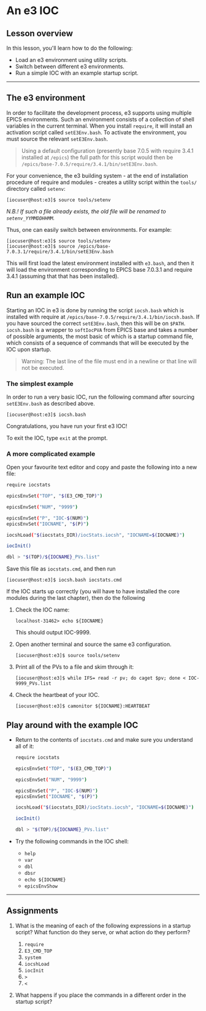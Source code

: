 # An e3 IOC

## Lesson overview

In this lesson, you'll learn how to do the following:

* Load an e3 environment using utility scripts.
* Switch between different e3 environments.
* Run a simple IOC with an example startup script.

---

## The e3 environment

In order to facilitate the development process, e3 supports using multiple EPICS environments. Such an environment consists of a collection of shell variables in the current terminal. When
you install `require`, it will install an activation script called `setE3Env.bash`. To activate the environment, you must source the relevant `setE3Env.bash`.

> Using a default configuration (presently base 7.0.5 with require 3.4.1 installed at `/epics`) the full path for this script would then be `/epics/base-7.0.5/require/3.4.1/bin/setE3Env.bash`.

For your convenience, the e3 building system - at the end of installation procedure of require and modules - creates a utility script within the `tools/` directory called `setenv`:

```console
[iocuser@host:e3]$ source tools/setenv
```

*N.B.! If such a file already exists, the old file will be renamed to `setenv_YYMMDDHHMM`.*

Thus, one can easily switch between environments. For example:

```console
[iocuser@host:e3]$ source tools/setenv
[iocuser@host:e3]$ source /epics/base-7.0.3.1/require/3.4.1/bin/setE3Env.bash
```

This will first load the latest environment installed with `e3.bash`, and then it will load the environment corresponding to EPICS base 7.0.3.1 and require 3.4.1 (assuming that that has been installed).

## Run an example IOC

Starting an IOC in e3 is done by running the script `iocsh.bash` which is installed with require at `/epics/base-7.0.5/require/3.4.1/bin/iocsh.bash`. If you have sourced the correct `setE3Env.bash`,
then this will be on `$PATH`. `iocsh.bash` is a wrapper to `softIocPVA` from EPICS base and takes a number of possible arguments, the most basic of which is a startup command file, which consists
of a sequence of commands that will be executed by the IOC upon startup.

> Warning: The last line of the file must end in a newline or that line will not be executed.

### The simplest example

In order to run a very basic IOC, run the following command after sourcing `setE3Env.bash` as described above.

```console
[iocuser@host:e3]$ iocsh.bash
```

Congratulations, you have run your first e3 IOC!

To exit the IOC, type `exit` at the prompt.

### A more complicated example

Open your favourite text editor and copy and paste the following into a new file:

```bash
require iocstats

epicsEnvSet("TOP", "$(E3_CMD_TOP)")

epicsEnvSet("NUM", "9999")

epicsEnvSet("P", "IOC-$(NUM)")
epicsEnvSet("IOCNAME", "$(P)")

iocshLoad("$(iocstats_DIR)/iocStats.iocsh", "IOCNAME=$(IOCNAME)")

iocInit()

dbl > "$(TOP)/${IOCNAME}_PVs.list"

```

Save this file as `iocstats.cmd`, and then run
```console
[iocuser@host:e3]$ iocsh.bash iocstats.cmd
```

If the IOC starts up correctly (you will have to have installed the core modules during the last chapter), then do the following

1. Check the IOC name:

   ```console
   localhost-31462> echo ${IOCNAME}
   ```

   This should output IOC-9999.

2. Open another terminal and source the same e3 configuration.

   ```console
   [iocuser@host:e3]$ source tools/setenv
   ```

3. Print all of the PVs to a file and skim through it:

   ```console
   [iocuser@host:e3]$ while IFS= read -r pv; do caget $pv; done < IOC-9999_PVs.list
   ```

4. Check the heartbeat of your IOC.

   ```console
   [iocuser@host:e3]$ camonitor ${IOCNAME}:HEARTBEAT
   ```

## Play around with the example IOC

* Return to the contents of `iocstats.cmd` and make sure you understand all of it:

  ```bash
  require iocstats

  epicsEnvSet("TOP", "$(E3_CMD_TOP)")

  epicsEnvSet("NUM", "9999")

  epicsEnvSet("P", "IOC-$(NUM)")
  epicsEnvSet("IOCNAME", "$(P)")

  iocshLoad("$(iocstats_DIR)/iocStats.iocsh", "IOCNAME=$(IOCNAME)")

  iocInit()

  dbl > "$(TOP)/${IOCNAME}_PVs.list"

  ```

* Try the following commands in the IOC shell:

  - `help`
  - `var`
  - `dbl`
  - `dbsr`
  - `echo ${IOCNAME}`
  - `epicsEnvShow`

---

## Assignments

1. What is the meaning of each of the following expressions in a startup script? What function do they serve, or what action do they perform?
   1. `require`
   2. `E3_CMD_TOP`
   3. `system`
   4. `iocshLoad`
   5. `iocInit`
   6. `>`
   7. `<` 

2. What happens if you place the commands in a different order in the startup script?

